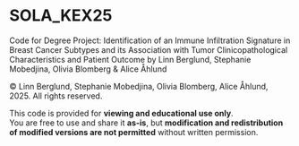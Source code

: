 # SOLA_KEX25
Code for Degree Project: 
Identification of an Immune Infiltration Signature in Breast Cancer Subtypes and its Association with Tumor Clinicopathological Characteristics and Patient Outcome 
by Linn Berglund, Stephanie Mobedjina, Olivia Blomberg &amp; Alice Åhlund


© Linn Berglund, Stephanie Mobedjina, Olivia Blomberg, Alice Åhlund, 2025. All rights reserved.

This code is provided for **viewing and educational use only**.  
You are free to use and share it **as-is**, but **modification and redistribution of modified versions are not permitted** without written permission.
